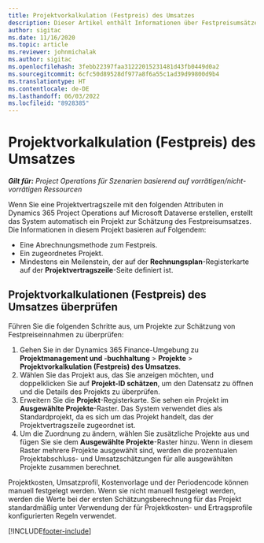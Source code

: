 ```yaml
---
title: Projektvorkalkulation (Festpreis) des Umsatzes
description: Dieser Artikel enthält Informationen über Festpreisumsätze in Projekten.
author: sigitac
ms.date: 11/16/2020
ms.topic: article
ms.reviewer: johnmichalak
ms.author: sigitac
ms.openlocfilehash: 3febb22397faa31222015231481d43fb0449d0a2
ms.sourcegitcommit: 6cfc50d89528df977a8f6a55c1ad39d99800d9b4
ms.translationtype: HT
ms.contentlocale: de-DE
ms.lasthandoff: 06/03/2022
ms.locfileid: "8928385"
---
```

# <a name="fixed-price-revenue-estimate-projects"></a>Projektvorkalkulation (Festpreis) des Umsatzes 

_**Gilt für:** Project Operations für Szenarien basierend auf vorrätigen/nicht-vorrätigen Ressourcen_

Wenn Sie eine Projektvertragszeile mit den folgenden Attributen in Dynamics 365 Project Operations auf Microsoft Dataverse erstellen, erstellt das System automatisch ein Projekt zur Schätzung des Festpreisumsatzes. Die Informationen in diesem Projekt basieren auf Folgendem:

  - Eine Abrechnungsmethode zum Festpreis.
  - Ein zugeordnetes Projekt.
  - Mindestens ein Meilenstein, der auf der **Rechnungsplan**-Registerkarte auf der **Projektvertragszeile**-Seite definiert ist.

## <a name="review-fixed-price-revenue-estimates-projects"></a>Projektvorkalkulationen (Festpreis) des Umsatzes überprüfen
Führen Sie die folgenden Schritte aus, um Projekte zur Schätzung von Festpreiseinnahmen zu überprüfen:

1. Gehen Sie in der Dynamics 365 Finance-Umgebung zu **Projektmanagement und -buchhaltung** > **Projekte** > **Projektvorkalkulation (Festpreis) des Umsatzes**.
2. Wählen Sie das Projekt aus, das Sie anzeigen möchten, und doppelklicken Sie auf **Projekt-ID schätzen**, um den Datensatz zu öffnen und die Details des Projekts zu überprüfen.
3. Erweitern Sie die **Projekt**-Registerkarte. Sie sehen ein Projekt im **Ausgewählte Projekte**-Raster. Das System verwendet dies als Standardprojekt, da es sich um das Projekt handelt, das der Projektvertragszeile zugeordnet ist. 
4. Um die Zuordnung zu ändern, wählen Sie zusätzliche Projekte aus und fügen Sie sie dem **Ausgewählte Projekte**-Raster hinzu. Wenn in diesem Raster mehrere Projekte ausgewählt sind, werden die prozentualen Projektabschluss- und Umsatzschätzungen für alle ausgewählten Projekte zusammen berechnet.

  Projektkosten, Umsatzprofil, Kostenvorlage und der Periodencode können manuell festgelegt werden. Wenn sie nicht manuell festgelegt werden, werden die Werte bei der ersten Schätzungsberechnung für das Projekt standardmäßig unter Verwendung der für Projektkosten- und Ertragsprofile konfigurierten Regeln verwendet.



[!INCLUDE[footer-include](../includes/footer-banner.md)]